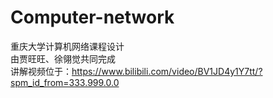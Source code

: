 # Computer-network
重庆大学计算机网络课程设计<br>
由贾旺旺、徐翎觉共同完成<br>
讲解视频位于：https://www.bilibili.com/video/BV1JD4y1Y7tt/?spm_id_from=333.999.0.0<br>
